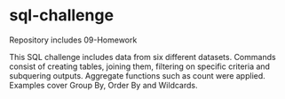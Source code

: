 # sql-challenge
Repository includes 09-Homework


This SQL challenge includes data from six different datasets. Commands consist of creating tables, joining them, filtering on specific criteria and subquering outputs. Aggregate functions such as count were applied. Examples cover Group By, Order By and Wildcards.  
